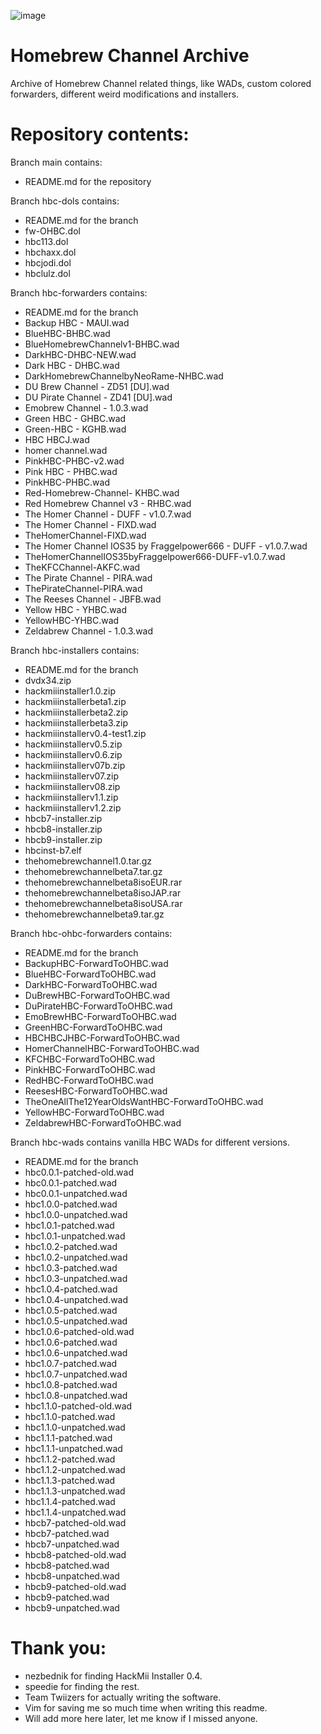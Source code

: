 ![image](https://user-images.githubusercontent.com/71722170/141643382-c771ce94-b935-447d-93b6-281a81658b96.png)

# Homebrew Channel Archive
Archive of Homebrew Channel related things, like WADs, custom colored forwarders, different weird modifications and installers.

# Repository contents:
Branch main contains:
  - README.md for the repository

Branch hbc-dols contains:
  - README.md for the branch
  - fw-OHBC.dol
  - hbc113.dol
  - hbchaxx.dol
  - hbcjodi.dol
  - hbclulz.dol

Branch hbc-forwarders contains:
  - README.md for the branch
  - Backup HBC - MAUI.wad
  - BlueHBC-BHBC.wad
  - BlueHomebrewChannelv1-BHBC.wad
  - DarkHBC-DHBC-NEW.wad
  - Dark HBC - DHBC.wad
  - DarkHomebrewChannelbyNeoRame-NHBC.wad
  - DU Brew Channel  - ZD51 [DU].wad
  - DU Pirate Channel  - ZD41 [DU].wad
  - Emobrew Channel - 1.0.3.wad
  - Green HBC - GHBC.wad
  - Green-HBC - KGHB.wad
  - HBC HBCJ.wad
  - homer channel.wad
  - PinkHBC-PHBC-v2.wad
  - Pink HBC - PHBC.wad
  - PinkHBC-PHBC.wad
  - Red-Homebrew-Channel- KHBC.wad
  - Red Homebrew Channel v3 - RHBC.wad
  - The Homer Channel - DUFF - v1.0.7.wad
  - The Homer Channel - FIXD.wad
  - TheHomerChannel-FIXD.wad
  - The Homer Channel IOS35 by Fraggelpower666 - DUFF - v1.0.7.wad
  - TheHomerChannelIOS35byFraggelpower666-DUFF-v1.0.7.wad
  - TheKFCChannel-AKFC.wad
  - The Pirate Channel - PIRA.wad
  - ThePirateChannel-PIRA.wad
  - The Reeses Channel - JBFB.wad
  - Yellow HBC - YHBC.wad
  - YellowHBC-YHBC.wad
  - Zeldabrew Channel - 1.0.3.wad

Branch hbc-installers contains:
  - README.md for the branch
  - dvdx34.zip
  - hackmiiinstaller1.0.zip
  - hackmiiinstallerbeta1.zip
  - hackmiiinstallerbeta2.zip
  - hackmiiinstallerbeta3.zip
  - hackmiiinstallerv0.4-test1.zip
  - hackmiiinstallerv0.5.zip
  - hackmiiinstallerv0.6.zip
  - hackmiiinstallerv07b.zip
  - hackmiiinstallerv07.zip
  - hackmiiinstallerv08.zip
  - hackmiiinstallerv1.1.zip
  - hackmiiinstallerv1.2.zip
  - hbcb7-installer.zip
  - hbcb8-installer.zip
  - hbcb9-installer.zip
  - hbcinst-b7.elf
  - thehomebrewchannel1.0.tar.gz
  - thehomebrewchannelbeta7.tar.gz
  - thehomebrewchannelbeta8isoEUR.rar
  - thehomebrewchannelbeta8isoJAP.rar
  - thehomebrewchannelbeta8isoUSA.rar
  - thehomebrewchannelbeta9.tar.gz

Branch hbc-ohbc-forwarders contains: 
  - README.md for the branch
  - BackupHBC-ForwardToOHBC.wad
  - BlueHBC-ForwardToOHBC.wad
  - DarkHBC-ForwardToOHBC.wad
  - DuBrewHBC-ForwardToOHBC.wad
  - DuPirateHBC-ForwardToOHBC.wad
  - EmoBrewHBC-ForwardToOHBC.wad
  - GreenHBC-ForwardToOHBC.wad
  - HBCHBCJHBC-ForwardToOHBC.wad
  - HomerChannelHBC-ForwardToOHBC.wad
  - KFCHBC-ForwardToOHBC.wad
  - PinkHBC-ForwardToOHBC.wad
  - RedHBC-ForwardToOHBC.wad
  - ReesesHBC-ForwardToOHBC.wad
  - TheOneAllThe12YearOldsWantHBC-ForwardToOHBC.wad
  - YellowHBC-ForwardToOHBC.wad
  - ZeldabrewHBC-ForwardToOHBC.wad

Branch hbc-wads contains vanilla HBC WADs for different versions.
  - README.md for the branch
  - hbc0.0.1-patched-old.wad
  - hbc0.0.1-patched.wad
  - hbc0.0.1-unpatched.wad
  - hbc1.0.0-patched.wad
  - hbc1.0.0-unpatched.wad
  - hbc1.0.1-patched.wad
  - hbc1.0.1-unpatched.wad
  - hbc1.0.2-patched.wad
  - hbc1.0.2-unpatched.wad
  - hbc1.0.3-patched.wad
  - hbc1.0.3-unpatched.wad
  - hbc1.0.4-patched.wad
  - hbc1.0.4-unpatched.wad
  - hbc1.0.5-patched.wad
  - hbc1.0.5-unpatched.wad
  - hbc1.0.6-patched-old.wad
  - hbc1.0.6-patched.wad
  - hbc1.0.6-unpatched.wad
  - hbc1.0.7-patched.wad
  - hbc1.0.7-unpatched.wad
  - hbc1.0.8-patched.wad
  - hbc1.0.8-unpatched.wad
  - hbc1.1.0-patched-old.wad
  - hbc1.1.0-patched.wad
  - hbc1.1.0-unpatched.wad
  - hbc1.1.1-patched.wad
  - hbc1.1.1-unpatched.wad
  - hbc1.1.2-patched.wad
  - hbc1.1.2-unpatched.wad
  - hbc1.1.3-patched.wad
  - hbc1.1.3-unpatched.wad
  - hbc1.1.4-patched.wad
  - hbc1.1.4-unpatched.wad
  - hbcb7-patched-old.wad
  - hbcb7-patched.wad
  - hbcb7-unpatched.wad
  - hbcb8-patched-old.wad
  - hbcb8-patched.wad
  - hbcb8-unpatched.wad
  - hbcb9-patched-old.wad
  - hbcb9-patched.wad
  - hbcb9-unpatched.wad


# Thank you:
- nezbednik for finding HackMii Installer 0.4.
- speedie for finding the rest.
- Team Twiizers for actually writing the software.
- Vim for saving me so much time when writing this readme.
- Will add more here later, let me know if I missed anyone.
